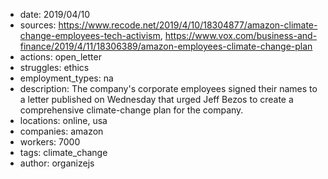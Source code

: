 - date: 2019/04/10
- sources: https://www.recode.net/2019/4/10/18304877/amazon-climate-change-employees-tech-activism, https://www.vox.com/business-and-finance/2019/4/11/18306389/amazon-employees-climate-change-plan
- actions: open_letter
- struggles: ethics
- employment_types: na
- description: The company's corporate employees signed their names to a letter published on Wednesday that urged Jeff Bezos to create a comprehensive climate-change plan for the company.
- locations: online, usa
- companies: amazon
- workers: 7000
- tags: climate_change
- author: organizejs
